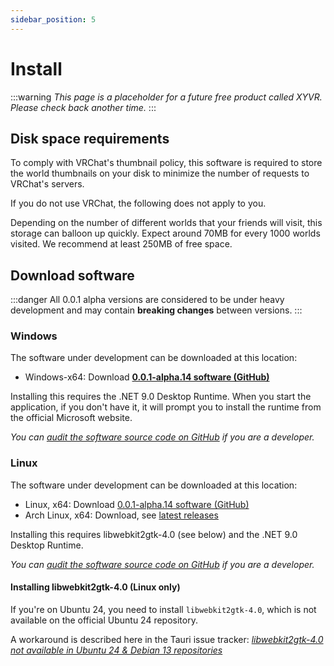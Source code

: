 ```yaml
---
sidebar_position: 5
---
```


# Install

:::warning
*This page is a placeholder for a future free product called XYVR. Please check back another time.*
:::

## Disk space requirements

To comply with VRChat's thumbnail policy, this software is required to store the world thumbnails on your disk to minimize the number of
requests to VRChat's servers.

If you do not use VRChat, the following does not apply to you.

Depending on the number of different worlds that your friends will visit, this storage can balloon up quickly. Expect around 70MB for
every 1000 worlds visited. We recommend at least 250MB of free space.

## Download software

:::danger
All 0.0.1 alpha versions are considered to be under heavy development and may contain **breaking changes** between versions.
:::

### Windows

The software under development can be downloaded at this location:
- Windows-x64: Download **[0.0.1-alpha.14 software (GitHub)](https://github.com/hai-vr/XYVR/releases/download/0.0.1-alpha.14/XYVR-0.0.1-alpha.14-windows-x64-executable.zip)**

Installing this requires the .NET 9.0 Desktop Runtime. When you start the application, if you don't have it, it will prompt you to install the runtime
from the official Microsoft website.

*You can [audit the software source code on GitHub](https://github.com/hai-vr/XYVR/) if you are a developer.*

### Linux

The software under development can be downloaded at this location:
- Linux, x64: Download [0.0.1-alpha.14 software (GitHub)](https://github.com/hai-vr/XYVR/releases/download/0.0.1-alpha.14/xyvr-0.0.1-alpha.14-linux-x64-executable.tar.gz)
- Arch Linux, x64: Download, see [latest releases](https://github.com/hai-vr/XYVR/releases/latest)

Installing this requires libwebkit2gtk-4.0 (see below) and the .NET 9.0 Desktop Runtime.

*You can [audit the software source code on GitHub](https://github.com/hai-vr/XYVR/) if you are a developer.*

#### Installing libwebkit2gtk-4.0 (Linux only)

If you're on Ubuntu 24, you need to install `libwebkit2gtk-4.0`, which is not available on the official Ubuntu 24 repository.

A workaround is described here in the Tauri issue tracker: *[libwebkit2gtk-4.0 not available in Ubuntu 24 & Debian 13 repositories](https://github.com/tauri-apps/tauri/issues/9662#:~:text=I%20worked%20around%20this%20by%20adding%20the%20following%20line)*
